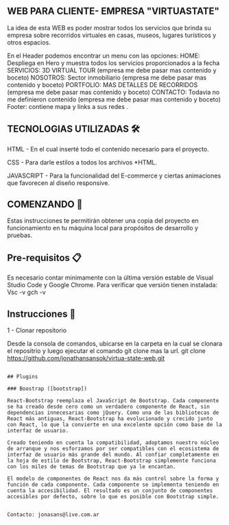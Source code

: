 ## WEB PARA CLIENTE- EMPRESA "VIRTUASTATE" 


  La idea de esta WEB es poder mostrar todos los servicios que brinda su empresa sobre recorridos virtuales en casas, museos, lugares turísticos y otros espacios.
  
En el Header podemos encontrar un menu con las opciones:
HOME: Despliega en Hero y muestra todos los servicios proporcionados a la fecha
SERVICIOS: 3D VIRTUAL TOUR (empresa me debe pasar mas contenido y boceto)
NOSOTROS: Sector inmobiliario (empresa me debe pasar mas contenido y boceto)
PORTFOLIO: MAS DETALLES DE RECORRIDOS  (empresa me debe pasar mas contenido y boceto)
CONTACTO: Todavia no me definieron contenido (empresa me debe pasar mas contenido y boceto)
Footer: contiene mapa y  links a sus redes .

## TECNOLOGIAS UTILIZADAS 🛠️

HTML - En el cual inserté todo el contenido necesario para el proyecto. 

CSS - Para darle estilos a todos los archivos *HTML.  

JAVASCRIPT - Para la funcionalidad del E-commerce y ciertas animaciones que favorecen al diseño responsive. 

## COMENZANDO 🚀 
Estas instrucciones te permitirán obtener una copia del proyecto en funcionamiento en tu máquina local para propósitos de desarrollo y pruebas.  

## Pre-requisitos 📋 
Es necesario contar minimamente con la última versión estable de Visual Studio Code y Google Chrome. Para verificar que versión tienen instalada: 
Vsc -v 
gch -v 


## Instrucciones 🔧

1 - Clonar repositorio

Desde la consola de comandos, ubicarse en la carpeta en la cual se clonara el repositrio y luego ejecutar el comando git clone mas la url.
git clone https://github.com/jonathansansok/virtua-state-web.git

```

## Plugins

### Boostrap ([bootstrap])

React-Bootstrap reemplaza el JavaScript de Bootstrap. Cada componente se ha creado desde cero como un verdadero componente de React, sin dependencias innecesarias como jQuery. Como una de las bibliotecas de React más antiguas, React-Bootstrap ha evolucionado y crecido junto con React, lo que la convierte en una excelente opción como base de la interfaz de usuario.

Creado teniendo en cuenta la compatibilidad, adoptamos nuestro núcleo de arranque y nos esforzamos por ser compatibles con el ecosistema de interfaz de usuario más grande del mundo. Al confiar completamente en la hoja de estilo de Bootstrap, React-Bootstrap simplemente funciona con los miles de temas de Bootstrap que ya le encantan.

El modelo de componentes de React nos da más control sobre la forma y función de cada componente. Cada componente se implementa teniendo en cuenta la accesibilidad. El resultado es un conjunto de componentes accesibles por defecto, sobre lo que es posible con Bootstrap simple.


Contacto: jonasans@live.com.ar
